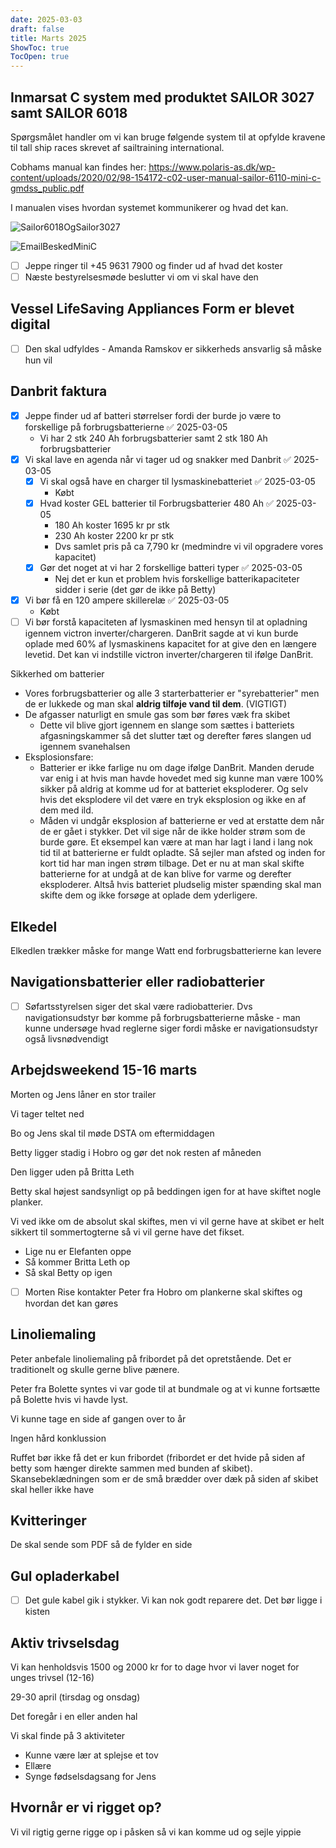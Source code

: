 ```yaml
---
date: 2025-03-03
draft: false
title: Marts 2025
ShowToc: true
TocOpen: true
---
```


## Inmarsat C system med produktet SAILOR 3027 samt SAILOR 6018

Spørgsmålet handler om vi kan bruge følgende system til at opfylde kravene til tall ship races skrevet af sailtraining international.

Cobhams manual kan findes her: <https://www.polaris-as.dk/wp-content/uploads/2020/02/98-154172-c02-user-manual-sailor-6110-mini-c-gmdss_public.pdf>

I manualen vises hvordan systemet kommunikerer og hvad det kan.

![Sailor6018OgSailor3027](/img/Sailor6018OgSailor3027.png)

![EmailBeskedMiniC](/img/EmailBeskedMiniC.png)

- [ ] Jeppe ringer til +45 9631 7900 og finder ud af hvad det koster
- [ ] Næste bestyrelsesmøde beslutter vi om vi skal have den

## Vessel LifeSaving Appliances Form er blevet digital

- [ ] Den skal udfyldes - Amanda Ramskov er sikkerheds ansvarlig så måske hun vil

## Danbrit faktura

- [x] Jeppe finder ud af batteri størrelser fordi der burde jo være to forskellige på forbrugsbatterierne ✅ 2025-03-05
  - Vi har 2 stk 240 Ah forbrugsbatterier samt 2 stk 180 Ah forbrugsbatterier
- [x] Vi skal lave en agenda når vi tager ud og snakker med Danbrit ✅ 2025-03-05
  - [x] Vi skal også have en charger til lysmaskinebatteriet ✅ 2025-03-05
    - Købt
  - [x] Hvad koster GEL batterier til Forbrugsbatterier 480 Ah ✅ 2025-03-05
    - 180 Ah koster 1695 kr pr stk
    - 230 Ah koster 2200 kr pr stk
    - Dvs samlet pris på ca 7,790 kr (medmindre vi vil opgradere vores kapacitet)
  - [x] Gør det noget at vi har 2 forskellige batteri typer ✅ 2025-03-05
    - Nej det er kun et problem hvis forskellige batterikapaciteter sidder i serie (det gør de ikke på Betty)
- [x] Vi bør få en 120 ampere skillerelæ ✅ 2025-03-05
  - Købt
- [ ] Vi bør forstå kapaciteten af lysmaskinen med hensyn til at opladning igennem victron inverter/chargeren. DanBrit sagde at vi kun burde oplade med 60% af lysmaskinens kapacitet for at give den en længere levetid. Det kan vi indstille victron inverter/chargeren til ifølge DanBrit.

Sikkerhed om batterier

- Vores forbrugsbatterier og alle 3 starterbatterier er "syrebatterier" men de er lukkede og man skal **aldrig tilføje vand til dem**. (VIGTIGT)
- De afgasser naturligt en smule gas som bør føres væk fra skibet
  - Dette vil blive gjort igennem en slange som sættes i batteriets afgasningskammer så det slutter tæt og derefter føres slangen ud igennem svanehalsen
- Eksplosionsfare:
  - Batterier er ikke farlige nu om dage ifølge DanBrit. Manden derude var enig i at hvis man havde hovedet med sig kunne man være 100% sikker på aldrig at komme ud for at batteriet eksploderer. Og selv hvis det eksplodere vil det være en tryk eksplosion og ikke en af dem med ild.
  - Måden vi undgår eksplosion af batterierne er ved at erstatte dem når de er gået i stykker. Det vil sige når de ikke holder strøm som de burde gøre. Et eksempel kan være at man har lagt i land i lang nok tid til at batterierne er fuldt opladte. Så sejler man afsted og inden for kort tid har man ingen strøm tilbage. Det er nu at man skal skifte batterierne for at undgå at de kan blive for varme og derefter eksploderer. Altså hvis batteriet pludselig mister spænding skal man skifte dem og ikke forsøge at oplade dem yderligere.

## Elkedel

Elkedlen trækker måske for mange Watt end forbrugsbatterierne kan levere

## Navigationsbatterier eller radiobatterier

- [ ] Søfartsstyrelsen siger det skal være radiobatterier. Dvs navigationsudstyr bør komme på forbrugsbatterierne måske - man kunne undersøge hvad reglerne siger fordi måske er navigationsudstyr også livsnødvendigt

## Arbejdsweekend 15-16 marts

Morten og Jens låner en stor trailer

Vi tager teltet ned

Bo og Jens skal til møde DSTA om eftermiddagen

Betty ligger stadig i Hobro og gør det nok resten af måneden

Den ligger uden på Britta Leth

Betty skal højest sandsynligt op på beddingen igen for at have skiftet nogle planker.

Vi ved ikke om de absolut skal skiftes, men vi vil gerne have at skibet er helt sikkert til sommertogterne så vi vil gerne have det fikset.

- Lige nu er Elefanten oppe
- Så kommer Britta Leth op
- Så skal Betty op igen
- [ ] Morten Rise kontakter Peter fra Hobro om plankerne skal skiftes og hvordan det kan gøres

## Linoliemaling

Peter anbefale linoliemaling på fribordet på det opretstående. Det er traditionelt og skulle gerne blive pænere.

Peter fra Bolette syntes vi var gode til at bundmale og at vi kunne fortsætte på Bolette hvis vi havde lyst.

Vi kunne tage en side af gangen over to år

Ingen hård konklussion

Ruffet bør ikke få det er kun fribordet (fribordet er det hvide på siden af betty som hænger direkte sammen med bunden af skibet). Skansebeklædningen som er de små brædder over dæk på siden af skibet skal heller ikke have

## Kvitteringer

De skal sende som PDF så de fylder en side

## Gul opladerkabel

- [ ] Det gule kabel gik i stykker. Vi kan nok godt reparere det. Det bør ligge i kisten

## Aktiv trivselsdag

Vi kan henholdsvis 1500 og 2000 kr for to dage hvor vi laver noget for unges trivsel (12-16)

29-30 april (tirsdag og onsdag)

Det foregår i en eller anden hal

 Vi skal finde på 3 aktiviteter

- Kunne være lær at splejse et tov
- Ellære
- Synge fødselsdagsang for Jens

## Hvornår er vi rigget op?

Vi vil rigtig gerne rigge op i påsken så vi kan komme ud og sejle yippie
